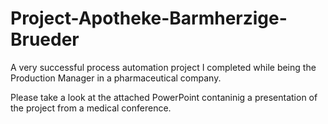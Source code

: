 # Project-Apotheke-Barmherzige-Brueder
A very successful process automation project I completed while being the Production Manager in a pharmaceutical company.

Please take a look at the attached PowerPoint contaninig a presentation of the project from a medical conference.
